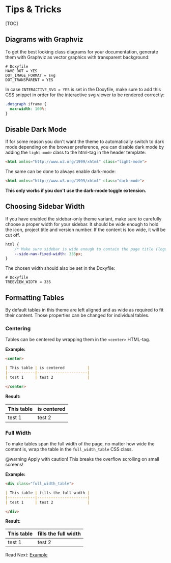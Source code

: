 # Tips & Tricks

[TOC]

## Diagrams with Graphviz

To get the best looking class diagrams for your documentation, generate them with Graphviz as vector graphics with transparent background:

```
# Doxyfile
HAVE_DOT = YES
DOT_IMAGE_FORMAT = svg
DOT_TRANSPARENT = YES
```

In case `INTERACTIVE_SVG = YES` is set in the Doxyfile, make sure to add this CSS snippet in order for the interactive svg viewer to be
rendered correctly:

```css
.dotgraph iframe {
  max-width: 100%;
}
```

## Disable Dark Mode

If for some reason you don't want the theme to automatically switch to dark mode depending on the browser preference,
you can disable dark mode by adding the `light-mode` class to the html-tag in the header template:

```html
<html xmlns="http://www.w3.org/1999/xhtml" class="light-mode">
```

The same can be done to always enable dark-mode:

```html
<html xmlns="http://www.w3.org/1999/xhtml" class="dark-mode">
```


**This only works if you don't use the dark-mode toggle extension.**

## Choosing Sidebar Width

If you have enabled the sidebar-only theme variant, make sure to carefully choose a proper width for your sidebar.
It should be wide enough to hold the icon, project title and version number. If the content is too wide, it will be
cut off.

```css
html {
    /* Make sure sidebar is wide enough to contain the page title (logo + title + version) */
    --side-nav-fixed-width: 335px;
}
```

The chosen width should also be set in the Doxyfile:

```
# Doxyfile
TREEVIEW_WIDTH = 335
```

## Formatting Tables

By default tables in this theme are left aligned and as wide as required to fit their content.
Those properties can be changed for individual tables.

### Centering

Tables can be centered by wrapping them in the `<center>` HTML-tag.

**Example:**

```md
<center>

| This table | is centered          |
|------------|----------------------|
| test 1     | test 2               |

</center>
```

**Result:**

<center>

| This table | is centered |
|------------|----------------------|
| test 1     | test 2               |

</center>

### Full Width

To make tables span the full width of the page, no matter how wide the content is, wrap the table in the `full_width_table` CSS class.

@warning Apply with caution! This breaks the overflow scrolling on small screens!

**Example:**

```md
<div class="full_width_table">

| This table | fills the full width |
|------------|----------------------|
| test 1     | test 2               |

</div>
```

**Result:**

<div class="full_width_table">

| This table | fills the full width |
|------------|----------------------|
| test 1     | test 2               |

</div>



<span class="next_section_button">

Read Next: [Example](https://jothepro.github.io/doxygen-awesome-css/class_my_library_1_1_example.html)
</span>
